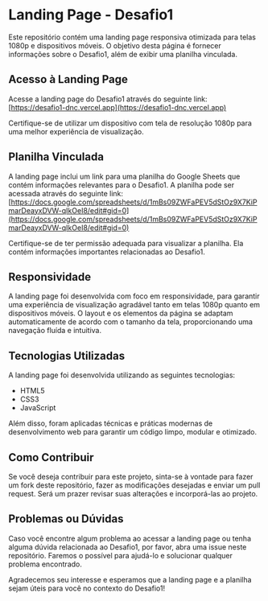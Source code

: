 # Landing Page - Desafio1

Este repositório contém uma landing page responsiva otimizada para telas 1080p e dispositivos móveis. O objetivo desta página é fornecer informações sobre o Desafio1, além de exibir uma planilha vinculada.

## Acesso à Landing Page

Acesse a landing page do Desafio1 através do seguinte link: [https://desafio1-dnc.vercel.app](https://desafio1-dnc.vercel.app)

Certifique-se de utilizar um dispositivo com tela de resolução 1080p para uma melhor experiência de visualização.

## Planilha Vinculada

A landing page inclui um link para uma planilha do Google Sheets que contém informações relevantes para o Desafio1. A planilha pode ser acessada através do seguinte link: [https://docs.google.com/spreadsheets/d/1mBs09ZWFaPEV5dStOz9X7KiPmarDeayxDVW-qIkOeI8/edit#gid=0](https://docs.google.com/spreadsheets/d/1mBs09ZWFaPEV5dStOz9X7KiPmarDeayxDVW-qIkOeI8/edit#gid=0)

Certifique-se de ter permissão adequada para visualizar a planilha. Ela contém informações importantes relacionadas ao Desafio1.

## Responsividade

A landing page foi desenvolvida com foco em responsividade, para garantir uma experiência de visualização agradável tanto em telas 1080p quanto em dispositivos móveis. O layout e os elementos da página se adaptam automaticamente de acordo com o tamanho da tela, proporcionando uma navegação fluída e intuitiva.

## Tecnologias Utilizadas

A landing page foi desenvolvida utilizando as seguintes tecnologias:

- HTML5
- CSS3
- JavaScript

Além disso, foram aplicadas técnicas e práticas modernas de desenvolvimento web para garantir um código limpo, modular e otimizado.

## Como Contribuir

Se você deseja contribuir para este projeto, sinta-se à vontade para fazer um fork deste repositório, fazer as modificações desejadas e enviar um pull request. Será um prazer revisar suas alterações e incorporá-las ao projeto.

## Problemas ou Dúvidas

Caso você encontre algum problema ao acessar a landing page ou tenha alguma dúvida relacionada ao Desafio1, por favor, abra uma issue neste repositório. Faremos o possível para ajudá-lo e solucionar qualquer problema encontrado.

Agradecemos seu interesse e esperamos que a landing page e a planilha sejam úteis para você no contexto do Desafio1!

